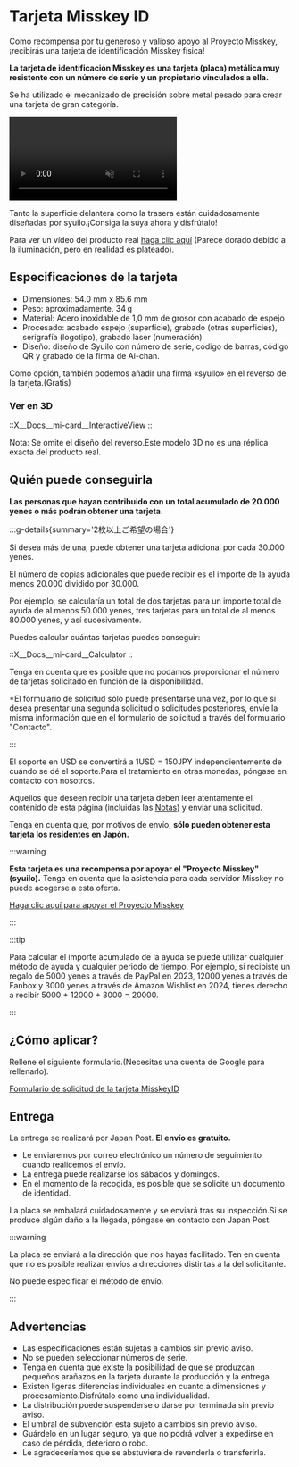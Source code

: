 # Tarjeta Misskey ID

Como recompensa por tu generoso y valioso apoyo al Proyecto Misskey, ¡recibirás una tarjeta de identificación Misskey física!

**La tarjeta de identificación Misskey es una tarjeta (placa) metálica muy resistente con un número de serie y un propietario vinculados a ella.**

Se ha utilizado el mecanizado de precisión sobre metal pesado para crear una tarjeta de gran categoría.

<video src="/video/mi-id-card-teaser.mp4" muted autoplay loop></video>

Tanto la superficie delantera como la trasera están cuidadosamente diseñadas por syuilo.¡Consiga la suya ahora y disfrútalo!

Para ver un vídeo del producto real [haga clic aquí](https://www.youtube.com/shorts/AdzzwxEa-WE) (Parece dorado debido a la iluminación, pero en realidad es plateado).

## Especificaciones de la tarjeta

- Dimensiones: 54.0 mm x 85.6 mm
- Peso: aproximadamente. 34 g
- Material: Acero inoxidable de 1,0 mm de grosor con acabado de espejo
- Procesado: acabado espejo (superficie), grabado (otras superficies), serigrafía (logotipo), grabado láser (numeración)
- Diseño: diseño de Syuilo  con número de serie, código de barras, código QR y grabado de la firma de Ai-chan.

Como opción, también podemos añadir una firma «syuilo» en el reverso de la tarjeta.(Gratis)

### Ver en 3D

::X__Docs__mi-card__InteractiveView
::

Nota: Se omite el diseño del reverso.Este modelo 3D no es una réplica exacta del producto real.

## Quién puede conseguirla

**Las personas que hayan contribuido con un total acumulado de 20.000 yenes o más podrán obtener una tarjeta.**

:::g-details{summary='2枚以上ご希望の場合'}

Si desea más de una, puede obtener una tarjeta adicional por cada 30.000 yenes.

El número de copias adicionales que puede recibir es el importe de la ayuda menos 20.000 dividido por 30.000.

Por ejemplo, se calcularía un total de dos tarjetas para un importe total de ayuda de al menos 50.000 yenes, tres tarjetas para un total de al menos 80.000 yenes, y así sucesivamente.

Puedes calcular cuántas tarjetas puedes conseguir:

::X__Docs__mi-card__Calculator
::

Tenga en cuenta que es posible que no podamos proporcionar el número de tarjetas solicitado en función de la disponibilidad.

\*El formulario de solicitud sólo puede presentarse una vez, por lo que si desea presentar una segunda solicitud o solicitudes posteriores, envíe la misma información que en el formulario de solicitud a través del formulario "Contacto".

:::

El soporte en USD se convertirá a 1USD = 150JPY independientemente de cuándo se dé el soporte.Para el tratamiento en otras monedas, póngase en contacto con nosotros.

Aquellos que deseen recibir una tarjeta deben leer atentamente el contenido de esta página (incluidas las [Notas](#Notas)) y enviar una solicitud.

Tenga en cuenta que, por motivos de envío, **sólo pueden obtener esta tarjeta los residentes en Japón.**

:::warning

**Esta tarjeta es una recompensa por apoyar el "Proyecto Misskey" (syuilo).**
Tenga en cuenta que la asistencia para cada servidor Misskey no puede acogerse a esta oferta.

[Haga clic aquí para apoyar el Proyecto Misskey](/docs/donate/)

:::

:::tip

Para calcular el importe acumulado de la ayuda se puede utilizar cualquier método de ayuda y cualquier periodo de tiempo.
Por ejemplo, si recibiste un regalo de 5000 yenes a través de PayPal en 2023, 12000 yenes a través de Fanbox y 3000 yenes a través de Amazon Wishlist en 2024, tienes derecho a recibir 5000 + 12000 + 3000 = 20000.

:::

## ¿Cómo aplicar?

Rellene el siguiente formulario.(Necesitas una cuenta de Google para rellenarlo).

[Formulario de solicitud de la tarjeta MisskeyID](https://forms.gle/3EcRw21nUcGqGVk68)

## Entrega

La entrega se realizará por Japan Post. **El envío es gratuito.**

- Le enviaremos por correo electrónico un número de seguimiento cuando realicemos el envío.
- La entrega puede realizarse los sábados y domingos.
- En el momento de la recogida, es posible que se solicite un documento de identidad.

La placa se embalará cuidadosamente y se enviará tras su inspección.Si se produce algún daño a la llegada, póngase en contacto con Japan Post.

:::warning

La placa se enviará a la dirección que nos hayas facilitado.
Ten en cuenta que no es posible realizar envíos a direcciones distintas a la del solicitante.

No puede especificar el método de envío.

:::

## Advertencias

- Las especificaciones están sujetas a cambios sin previo aviso.
- No se pueden seleccionar números de serie.
- Tenga en cuenta que existe la posibilidad de que se produzcan pequeños arañazos en la tarjeta durante la producción y la entrega.
- Existen ligeras diferencias individuales en cuanto a dimensiones y procesamiento.Disfrútalo como una individualidad.
- La distribución puede suspenderse o darse por terminada sin previo aviso.
- El umbral de subvención está sujeto a cambios sin previo aviso.
- Guárdelo en un lugar seguro, ya que no podrá volver a expedirse en caso de pérdida, deterioro o robo.
- Le agradeceríamos que se abstuviera de revenderla o transferirla.
